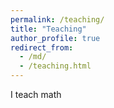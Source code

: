 ```yaml
---
permalink: /teaching/
title: "Teaching"
author_profile: true
redirect_from: 
  - /md/
  - /teaching.html
---
```


I teach math

